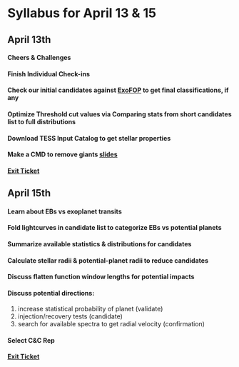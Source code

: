 # Syllabus for April 13 & 15


## April 13th
#### Cheers & Challenges
#### Finish Individual Check-ins
#### Check our initial candidates against [ExoFOP](https://exofop.ipac.caltech.edu/tess/index.php) to get final classifications, if any
#### Optimize Threshold cut values via Comparing stats from short candidates list to full distributions
#### Download TESS Input Catalog to get stellar properties
#### Make a CMD to remove giants [slides](https://docs.google.com/presentation/d/1fhs7H-gDfF9ywFCgwNv5yOSl3gSZv34JLsDluTBBzNA/edit?usp=sharing)
#### [Exit Ticket](https://docs.google.com/forms/d/e/1FAIpQLSfhexyVY226Fo7eyEtHve_MwAFkbjSh_eVrbftjhPyLBquDqQ/viewform?usp=sf_link)



## April 15th
#### Learn about EBs vs exoplanet transits
#### Fold lightcurves in candidate list to categorize EBs vs potential planets
#### Summarize available statistics & distributions for candidates
#### Calculate stellar radii & potential-planet radii to reduce candidates
#### Discuss flatten function window lengths for potential impacts
#### Discuss potential directions:
1. increase statistical probability of planet (validate)
2. injection/recovery tests (candidate)
3. search for available spectra to get radial velocity (confirmation)

#### Select C&C Rep
#### [Exit Ticket](https://docs.google.com/forms/d/e/1FAIpQLSfhexyVY226Fo7eyEtHve_MwAFkbjSh_eVrbftjhPyLBquDqQ/viewform?usp=sf_link)











